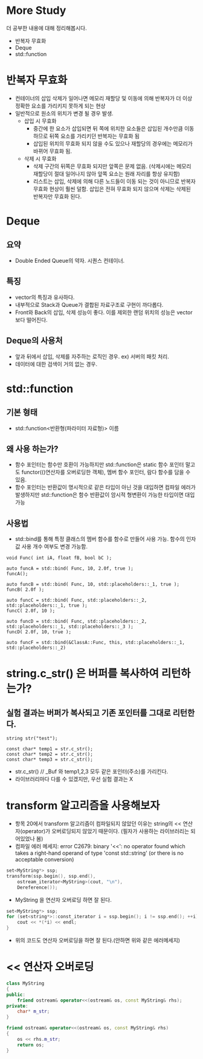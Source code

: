 # More Study

더 공부한 내용에 대해 정리해봅시다.

* 반복자 무효화
* Deque
* std::function

# 반복자 무효화

* 컨테이너의 삽입 삭제가 일어나면 메모리 재할당 및 이동에 의해 반복자가 더 이상 정확한 요소를 가리키지 못하게 되는 현상
* 일반적으로 원소의 위치가 변경 될 경우 발생.
    * 삽입 시 무효화
        * 중간에 한 요소가 삽입되면 뒤 쪽에 위치한 요소들은 삽입된 개수만큼 이동하므로 뒤쪽 요소를 가리키던 반복자는 무효화 됨
        * 삽입된 위치의 무효화 되지 않을 수도 있으나 재할당의 경우에는 메모리가 바뀌어 무효화 됨.
    * 삭제 시 무효화
        * 삭제 구간의 뒤쪽은 무효화 되지만 앞쪽은 문제 없음. (삭제시에는 메모리 재할당이 절대 일어나지 않아 앞쪽 요소는 원래 자리를 항상 유지함)
        * 리스트는 삽입, 삭제에 의해 다른 노드들이 이동 되는 것이 아니므로 반복자 무효화 현상이 훨씬 덜함. 삽입은 전혀 무효화 되지 않으며 삭제는 삭제된 반복자만 무효화 된다.

# Deque

## 요약

* Double Ended Queue의 약자. 시퀀스 컨테이너.

## 특징

* vector의 특징과 유사하다.
* 내부적으로 Stack과 Queue가 결합된 자료구조로 구현이 까다롭다.
* Front와 Back의 삽입, 삭제 성능이 좋다. 이를 제외한 랜덤 위치의 성능은 vector보다 떨어진다.

## Deque의 사용처

* 앞과 뒤에서 삽입, 삭제를 자주하는 로직인 경우. ex) 서버의 패킷 처리.
* 데이터에 대한 검색이 거의 없는 경우.

# std::function

## 기본 형태
* std::function<반환형(파라미터 자료형)> 이름

## 왜 사용 하는가?
* 함수 포인터는 함수만 호환이 가능하지만 std::function은 static 함수 포인터 말고도 functor(()연산자를 오버로딩한 객체), 멤버 함수 포인터, 람다 함수를 담을 수 있음.
* 함수 포인터는 반환값이 명시적으로 같은 타입이 아닌 것을 대입하면 컴파일 에러가 발생하지만 std::function은 함수 반환값이 암시적 형변환이 가능한 타입이면 대입 가능

## 사용법
* std::bind를 통해 특정 클래스의 멤버 함수를 함수로 만들어 사용 가능.
함수의 인자값 사용 개수 여부도 변경 가능함.

```
void Func( int iA, float fB, bool bC );

auto funcA = std::bind( Func, 10, 2.0f, true );
funcA(); 

auto funcB = std::bind( Func, 10, std::placeholders::_1, true );
funcB( 2.0f );

auto funcC = std::bind( Func, std::placeholders::_2, std::placeholders::_1, true );
funcC( 2.0f, 10 );

auto funcD = std::bind( Func, std::placeholders::_2, std::placeholders::_1, std::placeholders::_3 );
funcD( 2.0f, 10, true );

auto funcF = std::bind(&ClassA::Func, this, std::placeholders::_1, std::placeholders::_2)

```

# string.c_str() 은 버퍼를 복사하여 리턴하는가?

## 실험 결과는 버퍼가 복사되고 기존 포인터를 그대로 리턴한다.
```
string str("test");

const char* temp1 = str.c_str();
const char* temp2 = str.c_str();
const char* temp3 = str.c_str();
```

* str.c_str() // _Buf 와 temp1,2,3 모두 같은 포인터(주소)를 가리킨다.
* 라이브러리마다 다를 수 있겠지만, 우선 실험 결과는 X

# transform 알고리즘을  사용해보자 

* 항목 20에서 transform 알고리즘이 컴파일되지 않았던 이유는 string의 << 연산자(operator)가 오버로딩되지 않았기 때문이다. (필자가 사용하는 라이브러리는 되어있었나 봄)
* 컴파일 에러 메세지: 
error C2679: binary '<<': no operator found which takes a right-hand operand of type 'const std::string' (or there is no acceptable conversion)

```cpp
set<MyString*> ssp;
transform(ssp.begin(), ssp.end(),
    ostream_iterator<MyString>(cout, "\n"),
    Dereference());
```
* MyString 을 연산자 오버로딩 하면 잘 된다.

```cpp
set<MyString*> ssp;
for (set<string*>::const_iterator i = ssp.begin(); i != ssp.end(); ++i) {
    cout << *(*i) << endl;
}
```
* 위의 코드도 연산자 오버로딩을 하면 잘 된다.(안하면 위와 같은 에러메세지)

# << 연산자 오버로딩
```cpp
class MyString
{
public:
    friend ostream& operator<<(ostream& os, const MyString& rhs);
private:
    char* m_str;
}

friend ostream& operator<<(ostream& os, const MyString& rhs)
{
    os << rhs.m_str;
    return os;
}
```